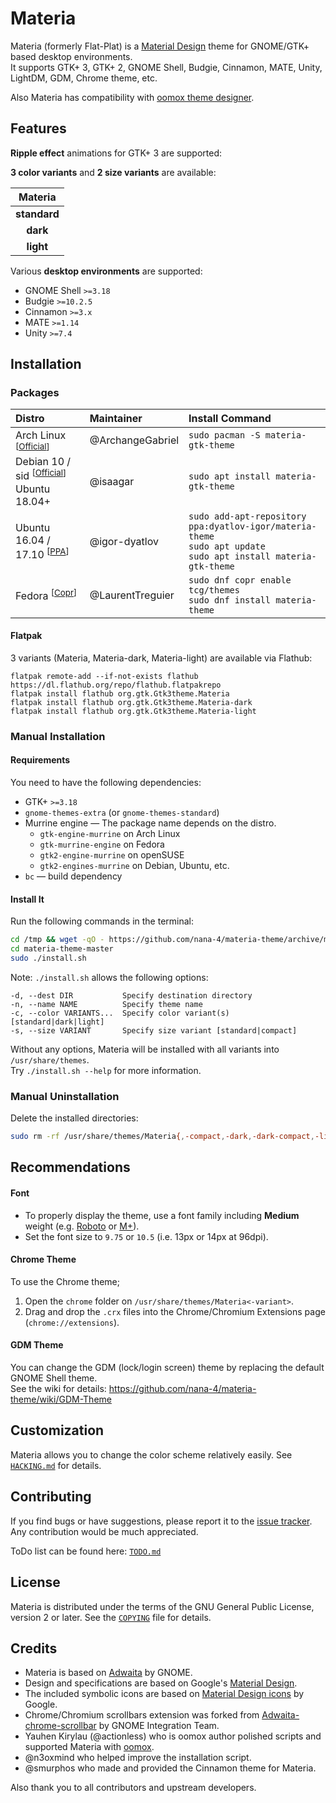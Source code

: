 # Materia



Materia (formerly Flat-Plat) is a [Material Design](https://material.io) theme for GNOME/GTK+ based desktop environments.  
It supports GTK+ 3, GTK+ 2, GNOME Shell, Budgie, Cinnamon, MATE, Unity, LightDM, GDM, Chrome theme, etc.

Also Materia has compatibility with [oomox theme designer](https://github.com/actionless/oomox).

## Features

**Ripple effect** animations for GTK+ 3 are supported:



**3 color variants** and **2 size variants** are available:

| **Materia** |
|:-:|
| **standard** |
| **dark** |
| **light** |

[1]: ../images/Materia.png?raw=true
[2]: ../images/Materia-compact.png?raw=true
[3]: ../images/Materia-dark.png?raw=true
[4]: ../images/Materia-dark-compact.png?raw=true
[5]: ../images/Materia-light.png?raw=true
[6]: ../images/Materia-light-compact.png?raw=true

Various **desktop environments** are supported:

- GNOME Shell `>=3.18`
- Budgie `>=10.2.5`
- Cinnamon `>=3.x`
- MATE `>=1.14`
- Unity `>=7.4`

## Installation

### Packages

| Distro | Maintainer | Install Command |
|:-|:-|:-|
| Arch Linux <sup>[[Official][Arch]]</sup> | @ArchangeGabriel | `sudo pacman -S materia-gtk-theme` |
| Debian 10 / sid <sup>[[Official][Debian]]</sup> <br> Ubuntu 18.04+ | @isaagar | `sudo apt install materia-gtk-theme` |
| Ubuntu 16.04 / 17.10 <sup>[[PPA][PPA]]</sup> | @igor-dyatlov | `sudo add-apt-repository ppa:dyatlov-igor/materia-theme` <br> `sudo apt update` <br> `sudo apt install materia-gtk-theme` |
| Fedora <sup>[[Copr][Copr]]</sup> | @LaurentTreguier | `sudo dnf copr enable tcg/themes` <br> `sudo dnf install materia-theme` |

[Arch]: https://www.archlinux.org/packages/community/any/materia-gtk-theme
[Debian]: https://packages.debian.org/unstable/materia-gtk-theme
[PPA]: https://launchpad.net/~dyatlov-igor/+archive/ubuntu/materia-theme
[Copr]: https://copr.fedorainfracloud.org/coprs/tcg/themes

#### Flatpak

3 variants (Materia, Materia-dark, Materia-light) are available via Flathub:

```
flatpak remote-add --if-not-exists flathub https://dl.flathub.org/repo/flathub.flatpakrepo
flatpak install flathub org.gtk.Gtk3theme.Materia
flatpak install flathub org.gtk.Gtk3theme.Materia-dark
flatpak install flathub org.gtk.Gtk3theme.Materia-light
```

### Manual Installation

#### Requirements

You need to have the following dependencies:

- GTK+ `>=3.18`
- `gnome-themes-extra` (or `gnome-themes-standard`)
- Murrine engine — The package name depends on the distro.
  - `gtk-engine-murrine` on Arch Linux
  - `gtk-murrine-engine` on Fedora
  - `gtk2-engine-murrine` on openSUSE
  - `gtk2-engines-murrine` on Debian, Ubuntu, etc.
- `bc` — build dependency

#### Install It

Run the following commands in the terminal:

```sh
cd /tmp && wget -qO - https://github.com/nana-4/materia-theme/archive/master.tar.gz | tar xz
cd materia-theme-master
sudo ./install.sh
```

Note: `./install.sh` allows the following options:

```
-d, --dest DIR           Specify destination directory
-n, --name NAME          Specify theme name
-c, --color VARIANTS...  Specify color variant(s) [standard|dark|light]
-s, --size VARIANT       Specify size variant [standard|compact]
```

Without any options, Materia will be installed with all variants into `/usr/share/themes`.  
Try `./install.sh --help` for more information.

### Manual Uninstallation

Delete the installed directories:

```sh
sudo rm -rf /usr/share/themes/Materia{,-compact,-dark,-dark-compact,-light,-light-compact}
```

## Recommendations

#### Font

- To properly display the theme, use a font family including **Medium** weight (e.g. [Roboto](https://github.com/google/roboto) or [M+](https://mplus-fonts.osdn.jp)).
- Set the font size to `9.75` or `10.5` (i.e. 13px or 14px at 96dpi).

#### Chrome Theme

To use the Chrome theme;

1. Open the `chrome` folder on `/usr/share/themes/Materia<-variant>`.
2. Drag and drop the `.crx` files into the Chrome/Chromium Extensions page (`chrome://extensions`).

#### GDM Theme

You can change the GDM (lock/login screen) theme by replacing the default GNOME Shell theme.  
See the wiki for details: https://github.com/nana-4/materia-theme/wiki/GDM-Theme

## Customization

Materia allows you to change the color scheme relatively easily. See [`HACKING.md`](HACKING.md#how-to-change-the-color-scheme) for details.

## Contributing

If you find bugs or have suggestions, please report it to the [issue tracker](https://github.com/nana-4/materia-theme/issues). Any contribution would be much appreciated.

ToDo list can be found here: [`TODO.md`](TODO.md)

## License

Materia is distributed under the terms of the GNU General Public License, version 2 or later. See the [`COPYING`](COPYING) file for details.

## Credits

- Materia is based on [Adwaita](HACKING.md#upstream-theme-sources) by GNOME.
- Design and specifications are based on Google's [Material Design](https://material.io).
- The included symbolic icons are based on [Material Design icons](https://github.com/google/material-design-icons) by Google.
- Chrome/Chromium scrollbars extension was forked from [Adwaita-chrome-scrollbar](https://github.com/gnome-integration-team/chrome-gnome-scrollbar) by GNOME Integration Team.
- Yauhen Kirylau (@actionless) who is oomox author polished scripts and supported Materia with [oomox](https://github.com/actionless/oomox).
- @n3oxmind who helped improve the installation script.
- @smurphos who made and provided the Cinnamon theme for Materia.

Also thank you to all contributors and upstream developers.
